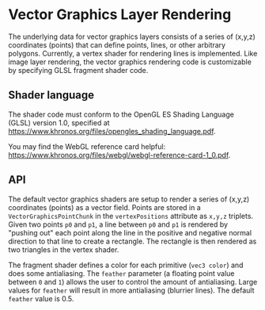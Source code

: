 # Vector Graphics Layer Rendering

The underlying data for vector graphics layers consists of a series of (x,y,z) coordinates
(points) that can define points, lines, or other arbitrary polygons. Currently, a vertex shader for rendering lines is implemented. Like image layer rendering,
the vector graphics rendering code is customizable by specifying GLSL fragment shader code. 

## Shader language

The shader code must conform to the OpenGL ES Shading Language (GLSL) version 1.0, specified at <https://www.khronos.org/files/opengles_shading_language.pdf>.

You may find the WebGL reference card helpful: <https://www.khronos.org/files/webgl/webgl-reference-card-1_0.pdf>.

## API

The default vector graphics shaders are setup to render a series of (x,y,z) coordinates (points) as a vector field. Points are stored in a `VectorGraphicsPointChunk` in the `vertexPositions` attribute as `x,y,z` triplets. Given two points `p0` and `p1`, a line between `p0` and `p1` is rendered by "pushing out" each point along the line in the positive and negative normal direction to that line to create a rectangle. The rectangle is then rendered as two triangles in the vertex shader. 

The fragment shader defines a color for each primitive (`vec3 color`) and does some antialiasing. The `feather` parameter (a floating point value between `0` and `1`) allows the user to control the amount of antialiasing. Large values for `feather` will result in more antialiasing (blurrier lines). The default `feather` value is 0.5.
